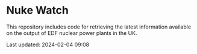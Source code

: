 # Nuke Watch

This repository includes code for retrieving the latest information available on the output of EDF nuclear power plants in the UK.

Last updated: 2024-02-04 09:08